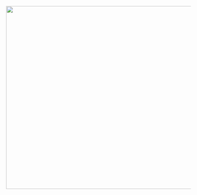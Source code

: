 <img src="https://encrypted-tbn0.gstatic.com/images?q=tbn:ANd9GcQ75pskKOPSO0UxOirifymlPE7yOMxsVh1xpw&usqp=CAU" height="500" width="1000">
